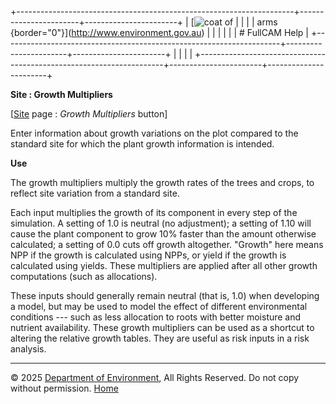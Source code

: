 +---------------------------------------------------------------------+-----------------------+-----------------------+
| [![coat of                                                          |                       | [](index.htm)         |
| arms](imgs/coa_env.png){border="0"}](http://www.environment.gov.au) |                       |                       |
|                                                                     |                       | # FullCAM Help        |
+---------------------------------------------------------------------+-----------------------+-----------------------+
|                                                                     |                       |                       |
+---------------------------------------------------------------------+-----------------------+-----------------------+

**Site : Growth Multipliers**

\[[Site](200_Site.htm) page : *Growth Multipliers* button\]

Enter information about growth variations on the plot compared to the
standard site for which the plant growth information is intended.

**Use**

The growth multipliers multiply the growth rates of the trees and crops,
to reflect site variation from a standard site.

Each input multiplies the growth of its component in every step of the
simulation. A setting of 1.0 is neutral (no adjustment); a setting of
1.10 will cause the plant component to grow 10% faster than the amount
otherwise calculated; a setting of 0.0 cuts off growth altogether.
"Growth" here means NPP if the growth is calculated using NPPs, or yield
if the growth is calculated using yields. These multipliers are applied
after all other growth computations (such as allocations).

These inputs should generally remain neutral (that is, 1.0) when
developing a model, but may be used to model the effect of different
environmental conditions --- such as less allocation to roots with
better moisture and nutrient availability. These growth multipliers can
be used as a shortcut to altering the relative growth tables. They are
useful as risk inputs in a risk analysis.

------------------------------------------------------------------------

© 2025 [Department of
Environment](http://www.environment.gov.au "Department of Environment"),
All Rights Reserved. Do not copy without permission.
[Home](index.htm "help index")
